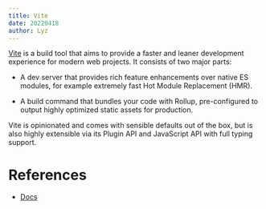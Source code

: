 ```yaml
---
title: Vite
date: 20220418
author: Lyz
---
```


[Vite](https://vitejs.dev/guide/) is a build tool that aims to provide a faster
and leaner development experience for modern web projects. It consists of two
major parts:

* A dev server that provides rich feature enhancements over native ES modules,
    for example extremely fast Hot Module Replacement (HMR).

* A build command that bundles your code with Rollup, pre-configured to output
    highly optimized static assets for production.

Vite is opinionated and comes with sensible defaults out of the box, but is also
highly extensible via its Plugin API and JavaScript API with full typing
support.

# References

* [Docs](https://vitejs.dev/guide/)
